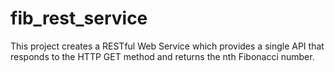 # fib_rest_service

This project creates a RESTful Web Service which provides a single API that responds to the HTTP GET method and returns the nth Fibonacci number.
